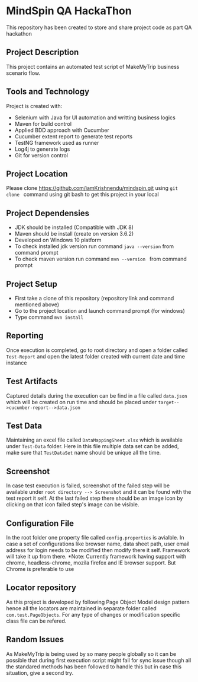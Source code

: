 # MindSpin QA HackaThon
This repository has been created to store and share project code as part QA hackathon

## Project Description
  This project contains an automated test script of MakeMyTrip business scenario flow.
  
## Tools and Technology
  Project is created with:
* Selenium with Java for UI automation and writting business logics
* Maven for build control
* Applied BDD approach with Cucumber
* Cucumber extent report to generate test reports
* TestNG framework used as runner
* Log4j to generate logs 
* Git for version control

## Project Location
 Please clone https://github.com/iamKrishnendu/mindspin.git using  ```git clone ``` command using git bash to get this project in your local

## Project Dependensies
 * JDK should be installed (Compatible with JDK 8)
 * Maven should be install (create on version 3.6.2)
 * Developed on Windows 10 platform 
 * To check installed jdk version run command ```java --version``` from command prompt
 * To check maven version run command ```mvn --version ``` from command prompt
 
 ## Project Setup
 * First take a clone of this repository (repository link and command mentioned above)
 * Go to the project location and launch command prompt (for windows) 
 * Type command ```mvn install``` 
 
 ## Reporting
   Once execution is completed, go to root directory and open a folder called ```Test-Report``` and open the latest folder created with current date and time instance
  
 ## Test Artifacts
   Captured details during the execution can be find in a file called ```data.json``` which will be created on run time and should be placed under ```target-->cucumber-report-->data.json```
   
## Test Data
   Maintaining an excel file called ```DataMappingSheet.xlsx``` which is available under ```Test-Data``` folder. Here in this file multiple data set can be added, make sure that ```TestDataSet``` name should be unique all the time.
   
 ## Screenshot
   In case test execution is failed, screenshot of the failed step will be available under ```root directory --> Screenshot``` and it can be found with the test report it self. At the last failed step there should be an image icon by clicking on that icon failed step's image can be visible.
   
## Configuration File
 In the root folder one property file called ```config.properties``` is avialble. In case a set of configurations like browser name, data sheet path, user email address for login needs to be modified then modify there it self. Framework will take it up from there.
 *Note: Currently framework having support with chrome, headless-chrome, mozila firefox and IE browser support. But Chrome is preferable to use

## Locator repository
 As this project is developed by following Page Object Model design pattern hence all the locators are maintained in separate folder called ```com.test.PageObjects```. For any type of changes or modification specific class file can be refered. 
 
## Random Issues 
 As MakeMyTrip is being used by so many people globally so it can be possible that during first execution script might fail for sync issue though all the standared methods has been followed to handle this but in case this situation, give a second try.
